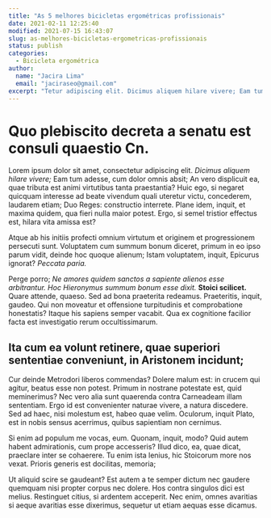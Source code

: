 ```yaml
---
title: "As 5 melhores bicicletas ergométricas profissionais"
date: 2021-02-11 12:25:40
modified: 2021-07-15 16:43:07
slug: as-melhores-bicicletas-ergometricas-profissionais
status: publish
categories:
  - Bicicleta ergométrica
author:
  name: "Jacira Lima"
  email: "jaciraseo@gmail.com"
excerpt: "Tetur adipiscing elit. Dicimus aliquem hilare vivere; Eam tum adesse, cum dolor omnis absit; An vero."
---
```


# Quo plebiscito decreta a senatu est consuli quaestio Cn.

Lorem ipsum dolor sit amet, consectetur adipiscing elit. *Dicimus aliquem hilare vivere;* Eam tum adesse, cum dolor omnis absit; An vero displicuit ea, quae tributa est animi virtutibus tanta praestantia? Huic ego, si negaret quicquam interesse ad beate vivendum quali uteretur victu, concederem, laudarem etiam; Duo Reges: constructio interrete. Plane idem, inquit, et maxima quidem, qua fieri nulla maior potest. Ergo, si semel tristior effectus est, hilara vita amissa est? 

Atque ab his initiis profecti omnium virtutum et originem et progressionem persecuti sunt. Voluptatem cum summum bonum diceret, primum in eo ipso parum vidit, deinde hoc quoque alienum; Istam voluptatem, inquit, Epicurus ignorat? *Peccata paria.* 

Perge porro; *Ne amores quidem sanctos a sapiente alienos esse arbitrantur.* *Hoc Hieronymus summum bonum esse dixit.* **Stoici scilicet.** Quare attende, quaeso. Sed ad bona praeterita redeamus. Praeteritis, inquit, gaudeo. Qui non moveatur et offensione turpitudinis et comprobatione honestatis? Itaque his sapiens semper vacabit. Qua ex cognitione facilior facta est investigatio rerum occultissimarum. 

## Ita cum ea volunt retinere, quae superiori sententiae conveniunt, in Aristonem incidunt;

Cur deinde Metrodori liberos commendas? Dolere malum est: in crucem qui agitur, beatus esse non potest. Primum in nostrane potestate est, quid meminerimus? Nec vero alia sunt quaerenda contra Carneadeam illam sententiam. Ergo id est convenienter naturae vivere, a natura discedere. Sed ad haec, nisi molestum est, habeo quae velim. Oculorum, inquit Plato, est in nobis sensus acerrimus, quibus sapientiam non cernimus. 

Si enim ad populum me vocas, eum. Quonam, inquit, modo? Quid autem habent admirationis, cum prope accesseris? Illud dico, ea, quae dicat, praeclare inter se cohaerere. Tu enim ista lenius, hic Stoicorum more nos vexat. Prioris generis est docilitas, memoria; 

Ut aliquid scire se gaudeant? Est autem a te semper dictum nec gaudere quemquam nisi propter corpus nec dolere. Hos contra singulos dici est melius. Restinguet citius, si ardentem acceperit. Nec enim, omnes avaritias si aeque avaritias esse dixerimus, sequetur ut etiam aequas esse dicamus.